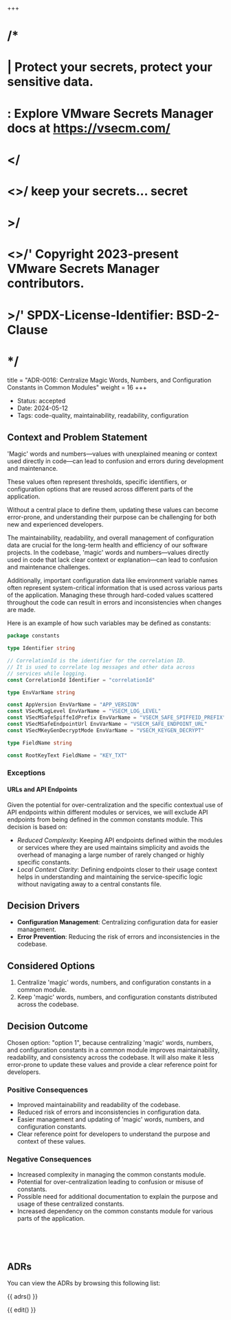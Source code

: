 +++
# /*
# |    Protect your secrets, protect your sensitive data.
# :    Explore VMware Secrets Manager docs at https://vsecm.com/
# </
# <>/  keep your secrets... secret
# >/
# <>/' Copyright 2023-present VMware Secrets Manager contributors.
# >/'  SPDX-License-Identifier: BSD-2-Clause
# */

title = "ADR-0016: Centralize Magic Words, Numbers, and Configuration Constants in Common Modules"
weight = 16
+++

- Status: accepted 
- Date: 2024-05-12 
- Tags: code-quality, maintainability, readability, configuration

## Context and Problem Statement

'Magic' words and numbers—values with unexplained meaning or context used directly 
in code—can lead to confusion and errors during development and maintenance. 

These values often represent thresholds, specific identifiers, or configuration 
options that are reused across different parts of the application. 

Without a central place to define them, updating these values can become 
error-prone, and understanding their purpose can be challenging for both new 
and experienced developers.

The maintainability, readability, and overall management of configuration data are 
crucial for the long-term health and efficiency of our software projects. In the 
codebase, 'magic' words and numbers—values directly used in code that lack clear 
context or explanation—can lead to confusion and maintenance challenges. 

Additionally, important configuration data like environment variable names 
often represent system-critical information that is used across various parts 
of the application. Managing these through hard-coded values scattered throughout 
the code can result in errors and inconsistencies when changes are made.

Here is an example of how such variables may be defined as constants:

```go
package constants

type Identifier string

// CorrelationId is the identifier for the correlation ID.
// It is used to correlate log messages and other data across
// services while logging.
const CorrelationId Identifier = "correlationId"

type EnvVarName string

const AppVersion EnvVarName = "APP_VERSION"
const VSecMLogLevel EnvVarName = "VSECM_LOG_LEVEL"
const VSecMSafeSpiffeIdPrefix EnvVarName = "VSECM_SAFE_SPIFFEID_PREFIX"
const VSecMSafeEndpointUrl EnvVarName = "VSECM_SAFE_ENDPOINT_URL"
const VSecMKeyGenDecryptMode EnvVarName = "VSECM_KEYGEN_DECRYPT"

type FieldName string

const RootKeyText FieldName = "KEY_TXT"
```

### Exceptions

#### URLs and API Endpoints 

Given the potential for over-centralization and 
the specific contextual use of API endpoints within different modules or 
services, we will exclude API endpoints from being defined in the common 
constants module. This decision is based on:

* *Reduced Complexity*: Keeping API endpoints defined within the modules or 
services where they are used maintains simplicity and avoids the overhead of 
managing a large number of rarely changed or highly specific constants.
* *Local Context Clarity*: Defining endpoints closer to their usage context 
helps in understanding and maintaining the service-specific logic without 
navigating away to a central constants file.

## Decision Drivers

- **Configuration Management**: Centralizing configuration data for easier management.
- **Error Prevention**: Reducing the risk of errors and inconsistencies in the codebase.

## Considered Options

1. Centralize 'magic' words, numbers, and configuration constants in a common module.
2. Keep 'magic' words, numbers, and configuration constants distributed across the codebase.

## Decision Outcome

Chosen option: "option 1", because centralizing 'magic' words, numbers, and
configuration constants in a common module improves maintainability, readability,
and consistency across the codebase. It will also make it less error-prone to
update these values and provide a clear reference point for developers.

### Positive Consequences

- Improved maintainability and readability of the codebase.
- Reduced risk of errors and inconsistencies in configuration data.
- Easier management and updating of 'magic' words, numbers, and configuration 
  constants.
- Clear reference point for developers to understand the purpose and context of 
  these values.

### Negative Consequences

- Increased complexity in managing the common constants module.
- Potential for over-centralization leading to confusion or misuse of constants.
- Possible need for additional documentation to explain the purpose and usage of 
  these centralized constants.
- Increased dependency on the common constants module for various parts of the 
  application.

<p>&nbsp;</p>
<p>&nbsp;</p>

## ADRs

You can view the ADRs by browsing this following list:

{{ adrs() }}

{{ edit() }}

